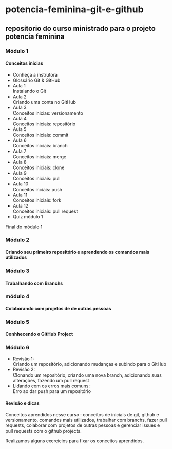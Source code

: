 # potencia-feminina-git-e-github



## repositorio do curso ministrado para o projeto potencia feminina


### Módulo 1
#### Conceitos inicias
- Conheça a instrutora
- Glossário Git & GitHub
- Aula 1  
Instalando o Git
- Aula 2  
Criando uma conta no GitHub
- Aula 3  
Conceitos inicias: versionamento
- Aula 4  
Conceitos iniciais: repositório
- Aula 5  
Conceitos iniciais: commit
- Aula 6  
Conceitos iniciais: branch
- Aula 7  
Conceitos iniciais: merge
- Aula 8  
Conceitos iniciais: clone
- Aula 9  
Conceitos iniciais: pull
- Aula 10  
Conceitos inciais: push
- Aula 11  
Conceitos iniciais: fork
- Aula 12  
Conceitos iniciais: pull request
- Quiz módulo 1

Final do módulo 1

### Módulo 2
#### Criando seu primeiro repositório e aprendendo os comandos mais utilizados
### Módulo 3
#### Trabalhando com Branchs
### módulo 4
#### Colaborando com projetos de de outras pessoas
### Módulo 5
#### Conhhecendo o GitHub Project
### Módulo 6
- Revisão 1:  
Criando um repositório, adicionando mudanças e subindo para o GitHub
- Revisão 2:  
Clonando um repositório, criando uma nova branch, adicionando suas alterações, fazendo um pull request
- Lidando com os erros mais comuns:  
Erro ao dar push para um repositório
#### Revisão e dicas


Conceitos aprendidos nesse curso : conceitos de iniciais de git, github e versionamento, comandos mais utilizados, trabalhar com branchs, fazer pull requests, colaborar com projetos de outras pessoas e gerenciar issues e pull requests com o github projects.

Realizamos alguns exercícios para fixar os conceitos aprendidos.
